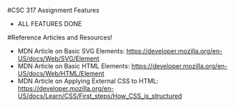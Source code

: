 #CSC 317 Assignment Features 
- ALL FEATURES DONE

#Reference Articles and Resources!
- MDN Article on Basic SVG Elements: https://developer.mozilla.org/en-US/docs/Web/SVG/Element
- MDN Article on Basic HTML Elements: https://developer.mozilla.org/en-US/docs/Web/HTML/Element
- MDN Article on Applying External CSS to HTML: https://developer.mozilla.org/en-US/docs/Learn/CSS/First_steps/How_CSS_is_structured



